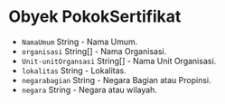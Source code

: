 # Obyek PokokSertifikat

* `NamaUmum` String - Nama Umum.
* `organisasi` String[] - Nama Organisasi.
* `Unit-unitOrgansasi` String[] - Nama Unit Organisasi.
* `lokalitas` String - Lokalitas.
* `negarabagian` String - Negara Bagian atau Propinsi.
* `negara` String - Negara atau wilayah.